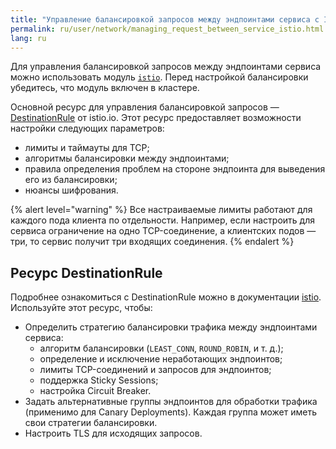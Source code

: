 ```yaml
---
title: "Управление балансировкой запросов между эндпоинтами сервиса с Istio"
permalink: ru/user/network/managing_request_between_service_istio.html
lang: ru
---
```


Для управления балансировкой запросов между эндпоинтами сервиса можно использовать модуль [`istio`](../../modules/istio/).
Перед настройкой балансировки убедитесь, что модуль включен в кластере.

<!-- перенесено из https://deckhouse.ru/products/kubernetes-platform/documentation/latest/modules/istio/#%D1%83%D0%BF%D1%80%D0%B0%D0%B2%D0%BB%D0%B5%D0%BD%D0%B8%D0%B5-%D0%B1%D0%B0%D0%BB%D0%B0%D0%BD%D1%81%D0%B8%D1%80%D0%BE%D0%B2%D0%BA%D0%BE%D0%B9-%D0%B7%D0%B0%D0%BF%D1%80%D0%BE%D1%81%D0%BE%D0%B2-%D0%BC%D0%B5%D0%B6%D0%B4%D1%83-endpoint%D0%B0%D0%BC%D0%B8-%D1%81%D0%B5%D1%80%D0%B2%D0%B8%D1%81%D0%B0 -->

Основной ресурс для управления балансировкой запросов — [DestinationRule](#ресурс-destinationrule) от istio.io. Этот ресурс предоставляет возможности настройки следующих параметров:

* лимиты и таймауты для TCP;
* алгоритмы балансировки между эндпоинтами;
* правила определения проблем на стороне эндпоинта для выведения его из балансировки;
* нюансы шифрования.

{% alert level="warning" %}
Все настраиваемые лимиты работают для каждого пода клиента по отдельности. Например, если настроить для сервиса ограничение на одно TCP-соединение, а клиентских подов — три, то сервис получит три входящих соединения.
{% endalert %}

## Ресурс DestinationRule

<!-- перенесено из https://deckhouse.ru/products/kubernetes-platform/documentation/latest/modules/istio/istio-cr.html#destinationrule -->

Подробнее ознакомиться с DestinationRule можно в документации [istio](https://istio.io/v1.19/docs/reference/config/networking/destination-rule/).
Используйте этот ресурс, чтобы:

* Определить стратегию балансировки трафика между эндпоинтами сервиса:
  * алгоритм балансировки (`LEAST_CONN`, `ROUND_ROBIN`, и т. д.);
  * определение и исключение неработающих эндпоинтов;
  * лимиты TCP-соединений и запросов для эндпоинтов;
  * поддержка Sticky Sessions;
  * настройка Circuit Breaker.
* Задать альтернативные группы эндпоинтов для обработки трафика (применимо для Canary Deployments). Каждая группа может иметь свои стратегии балансировки.
* Настроить TLS для исходящих запросов.
